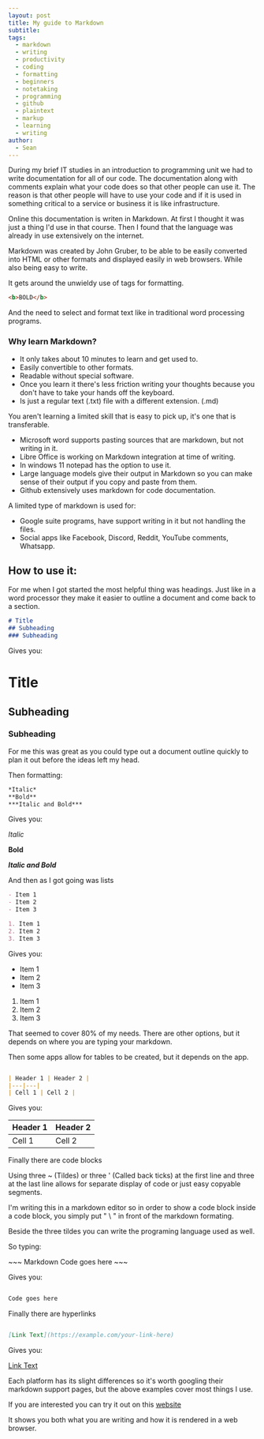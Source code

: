 ```yaml
---
layout: post
title: My guide to Markdown
subtitle: 
tags:
  - markdown
  - writing
  - productivity
  - coding
  - formatting
  - beginners
  - notetaking
  - programming
  - github
  - plaintext
  - markup
  - learning
  - writing
author:
  - Sean
---
```

During my brief IT studies in an introduction to programming unit we had to write documentation for all of our code. The documentation along with comments explain what your code does so that other people can use it. The reason is that other people will have to use your code and if it is used in something critical to a service or business it is like infrastructure.

Online this documentation is writen in Markdown. At first I thought it was just a thing I'd use in that course. Then I found that the language was already in use extensively on the internet.

Markdown was created by John Gruber, to be able to be easily converted into HTML or other formats and displayed easily in web browsers. While also being easy to write.

It gets around the unwieldy use of tags for formatting.
``` html
<b>BOLD</b>
```
And the need to select and format text like in traditional word processing programs.
### Why learn Markdown?

- It only takes about 10 minutes to learn and get used to.
- Easily convertible to other formats.
- Readable without special software.
- Once you learn it there's less friction writing your thoughts because you don't have to take your hands off the keyboard.
- Is just a regular text (.txt) file with a different extension. (.md)

You aren't learning a limited skill that is easy to pick up, it's one that is transferable.

- Microsoft word supports pasting sources that are markdown, but not writing in it.
-  Libre Office is working on Markdown integration at time of writing.
- In windows 11 notepad has the option to use it.
- Large language models give their output in Markdown so you can make sense of their output if you copy and paste from them.
- Github extensively uses markdown for code documentation.

A limited type of markdown is used for:
- Google suite programs, have support writing in it but not handling the files.
- Social apps like Facebook, Discord, Reddit, YouTube comments, Whatsapp.

## How to use it:
For me when I got started the most helpful thing was headings. Just like in a word processor they make it easier to outline a document and come back to a section.

```Markdown
# Title 
## Subheading 
### Subheading
```
Gives you:
# Title
## Subheading 
### Subheading

For me this was great as you could type out a document outline quickly to plan it out before the ideas left my head. 

Then formatting:
``` Markdown
*Italic*
**Bold**
***Italic and Bold***
```
Gives you:

*Italic*

**Bold**

***Italic and Bold***

And then as I got going was lists

```Markdown
- Item 1
- Item 2
- Item 3

1. Item 1
2. Item 2
3. Item 3
```
Gives you:

- Item 1
- Item 2
- Item 3

1. Item 1
2. Item 2
3. Item 3

That seemed to cover 80% of my needs. There are other options, but it depends on where you are typing your markdown.

Then some apps allow for tables to be created, but it depends on the app.

```Markdown

| Header 1 | Header 2 |
|---|---|
| Cell 1 | Cell 2 |
```
Gives you:

| Header 1 | Header 2 |
|---|---|
| Cell 1 | Cell 2 |

Finally there are code blocks

Using three ~ (Tildes) or three ' (Called back ticks) at the first line and three at the last line allows for separate display of code or just easy copyable segments.

I'm writing this in a markdown editor so in order to show a code block inside a code block, you simply put " \ " in front of the markdown formating.

Beside the three tildes you can write the programing language used as well.

So typing:

\~~~ Markdown 
Code goes here
\~~~

Gives you:
```Markdown

Code goes here

```


Finally there are hyperlinks
```Markdown

[Link Text](https://example.com/your-link-here)
```

Gives you:

[Link Text](https://example.com/your-link-here)

Each platform has its slight differences so it's worth googling their markdown support pages, but the above examples cover most things I use.

If you are interested you can try it out on this [website](https://markdownlivepreview.com/)

It shows you both what you are writing and how it is rendered in a web browser.

